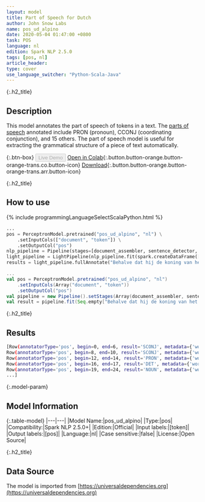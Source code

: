 ```yaml
---
layout: model
title: Part of Speech for Dutch
author: John Snow Labs
name: pos_ud_alpino
date: 2020-05-04 01:47:00 +0800
task: POS
language: nl
edition: Spark NLP 2.5.0
tags: [pos, nl]
article_header:
type: cover
use_language_switcher: "Python-Scala-Java"
---
```


{:.h2_title}
## Description
This model annotates the part of speech of tokens in a text. The [parts of speech](https://universaldependencies.org/u/pos/) annotated include PRON (pronoun), CCONJ (coordinating conjunction), and 15 others. The part of speech model is useful for extracting the grammatical structure of a piece of text automatically.

{:.btn-box}
<button class="button button-orange" disabled>Live Demo</button>
[Open in Colab](https://githubtocolab.com/JohnSnowLabs/spark-nlp-workshop/blob/2da56c087da53a2fac1d51774d49939e05418e57/tutorials/Certification_Trainings/Public/6.Playground_DataFrames.ipynb){:.button.button-orange.button-orange-trans.co.button-icon}
[Download](https://s3.amazonaws.com/auxdata.johnsnowlabs.com/public/models/pos_ud_alpino_nl_2.5.0_2.4_1588545949009.zip){:.button.button-orange.button-orange-trans.arr.button-icon}

{:.h2_title}
## How to use 

<div class="tabs-box" markdown="1">

{% include programmingLanguageSelectScalaPython.html %}

```python
...
pos = PerceptronModel.pretrained("pos_ud_alpino", "nl") \
    .setInputCols(["document", "token"]) \
    .setOutputCol("pos")
nlp_pipeline = Pipeline(stages=[document_assembler, sentence_detector, tokenizer, pos])
light_pipeline = LightPipeline(nlp_pipeline.fit(spark.createDataFrame([['']]).toDF("text")))
results = light_pipeline.fullAnnotate("Behalve dat hij de koning van het noorden is, is John Snow een Engelse arts en een leider in de ontwikkeling van anesthesie en medische hygiëne.")
```

```scala
...
val pos = PerceptronModel.pretrained("pos_ud_alpino", "nl")
    .setInputCols(Array("document", "token"))
    .setOutputCol("pos")
val pipeline = new Pipeline().setStages(Array(document_assembler, sentence_detector, tokenizer, pos))
val result = pipeline.fit(Seq.empty["Behalve dat hij de koning van het noorden is, is John Snow een Engelse arts en een leider in de ontwikkeling van anesthesie en medische hygiëne."].toDS.toDF("text")).transform(data)
```
</div>

{:.h2_title}
## Results

```bash
[Row(annotatorType='pos', begin=0, end=6, result='SCONJ', metadata={'word': 'Behalve'}),
Row(annotatorType='pos', begin=8, end=10, result='SCONJ', metadata={'word': 'dat'}),
Row(annotatorType='pos', begin=12, end=14, result='PRON', metadata={'word': 'hij'}),
Row(annotatorType='pos', begin=16, end=17, result='DET', metadata={'word': 'de'}),
Row(annotatorType='pos', begin=19, end=24, result='NOUN', metadata={'word': 'koning'}),
...]
```

{:.model-param}
## Model Information

{:.table-model}
|---|---|
|Model Name:|pos_ud_alpino|
|Type:|pos|
|Compatibility:|Spark NLP 2.5.0+|
|Edition:|Official|
|Input labels:|[token]|
|Output labels:|[pos]|
|Language:|nl|
|Case sensitive:|false|
|License:|Open Source|

{:.h2_title}
## Data Source
The model is imported from [https://universaldependencies.org](https://universaldependencies.org)